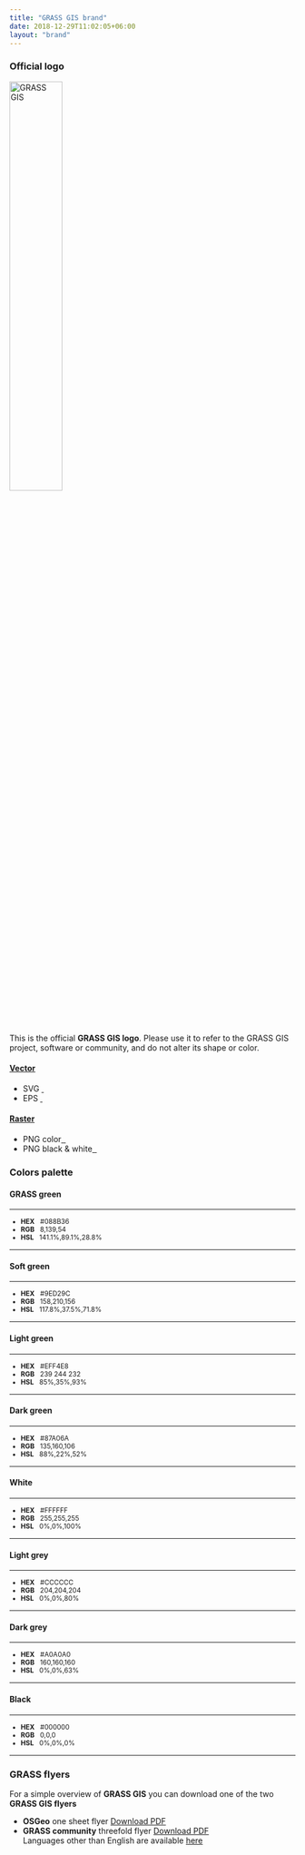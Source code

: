 ```yaml
---
title: "GRASS GIS brand"
date: 2018-12-29T11:02:05+06:00
layout: "brand"
---
```


### Official logo

<div class="container">
<div class="row mt-30">
<div class="col-lg-5 text-center">
<img src="../../images/logos/grasslogo.svg" width="43%" alt="GRASS GIS">
</div>

<div class="col-lg-7">
	This is the official <b>GRASS GIS logo</b>. Please use it to refer
    to the GRASS GIS project, software or community, and do not alter
    its shape or color.
<div class="row mt-20">
<div class="col-lg-6">
<h4 class="grey-color-light"><u>Vector</u></h4>
<ul class="list-unstyled dil">
<li>SVG <a href="/images/logos/grasslogo.svg"> &#160; <i class="fa fa-download"></i></a></li>
<li>EPS <a href="/images/logos/grasslogo.eps"> &#160; <i class="fa fa-download"></i></a></li>
<!--<li>OpenOffice <a href="#"> &#160; <i class="fa fa-download"></i></a></li>
<li>Sketch <a href="#"> &#160; <i class="fa fa-download"></i></a></li>-->
</ul>
</div>

<div class="col-lg-6">
<h4 class="grey-color-light"><u>Raster</u></h4>
<ul class="list-unstyled dil">
<li>PNG color<a href="/images/logos/grassgis_logo_colorlogo_text_whitebg.png"> &#160; <i class="fa fa-download"></i></a></li>
<li>PNG black & white<a href="/images/logos/grassgis_logo_graylogo_text_whitebg.png"> &#160; <i class="fa fa-download"></i></a></li>
<!--<li>TIF  <a href="#"> &#160; <i class="fa fa-download"></i></a></li>-->
</ul>
</div>
</div>
</div>
 </div>
 </div>
 
### Colors palette

<div class="row mt-30 mb-2">
  <div class="col-lg-3 col-sm-6">
    <h4>GRASS green</h4><hr>
    <div class="card grass-green-bg mb-4"></div>
	<small>
<ul class="list-unstyled">
<li><b>HEX</b>  &#160; #088B36</li>
<li><b>RGB</b>  &#160; 8,139,54</li>
<li><b>HSL</b> &#160; 141.1%,89.1%,28.8%</li>
</ul>
</small>

<hr class="mb-4"></div>

<div class="col-lg-3 col-sm-6"><h4 >Soft green</h4><hr><div class="card
grass-green-alt-bg mb-4"></div>
<small>
<ul class="list-unstyled">
<li><b>HEX</b>  &#160; #9ED29C</li>
<li><b>RGB</b>  &#160; 158,210,156</li>
<li><b>HSL</b> &#160; 117.8%,37.5%,71.8%</li>
</ul>
</small>

<hr></div>

<div class="col-lg-3"><h4 >Light green</h4><hr><div class="card
grass-green-light-bg mb-4"></div>
<small>
<ul class="list-unstyled">
<li><b>HEX</b>   &#160; #EFF4E8</li>
<li><b>RGB</b>  &#160; 239 244 232</li>
<li><b>HSL</b>  &#160;  85%,35%,93%</li>
</ul>
</small>

<hr></div>

<div class="col-lg-3"><h4 >Dark green</h4><hr><div class="card grass-green-dark-bg mb-4"></div>
<small>
<ul class="list-unstyled clr">
<li><b>HEX</b>   &#160; #87A06A</li>
<li><b>RGB</b>   &#160; 135,160,106</li>
<li><b>HSL</b>  &#160; 88%,22%,52%</li>
</ul>
</small>  

<hr></div>


<div class="col-lg-3"><h4 >White</h4><hr><div class="card white-color-bg mb-2"></div>
<small>
<ul class="list-unstyled clr">
<li><b>HEX</b>   &#160; #FFFFFF</li>
<li><b>RGB</b>   &#160; 255,255,255</li>
<li><b>HSL</b>  &#160; 0%,0%,100%</li>
</ul>
</small>
<hr></div>

<div class="col-lg-3"><h4 >Light grey</h4><hr><div class="card
grey-color-light-bg mb-2"></div>
<small>
<ul class="list-unstyled clr">
<li><b>HEX</b>   &#160; #CCCCCC</li>
<li><b>RGB</b>   &#160; 204,204,204</li>
<li><b>HSL</b>  &#160; 0%,0%,80%</li>
</ul>
</small>

<hr></div>

<div class="col-lg-3"><h4 >Dark grey</h4><hr><div class="card grey-color-dark-bg mb-2"></div>
<small>
<ul class="list-unstyled clr">
<li><b>HEX</b>   &#160; #A0A0A0</li>
<li><b>RGB</b>   &#160; 160,160,160</li>
<li><b>HSL</b>  &#160; 0%,0%,63%</li>
</ul>
</small>  

<hr></div>

<div class="col-lg-3"><h4 >Black</h4><hr><div class="card black-color-bg mb-2"></div>
<small>
<ul class="list-unstyled clr">
<li><b>HEX</b>   &#160; #000000</li>
<li><b>RGB</b>   &#160; 0,0,0</li>
<li><b>HSL</b>  &#160; 0%,0%,0%</li>
</ul>
</small>  

<hr></div>


</div>


### GRASS flyers

<div>
<p> For a simple overview of <b>GRASS GIS</b> you can download one of the two <b>GRASS GIS flyers</b> </p>
<ul>
  <li>
      <b>OSGeo</b> one sheet flyer <a href="https://github.com/OSGeo/osgeo/raw/master/marketing/print/one-page-info/eu/grass_gis_a4.pdf" class="inl btn btn-primary" target="_blank">Download PDF</a>
  </li>
  <li class="mt-20"><b>GRASS community</b> threefold flyer <a href="https://github.com/OSGeo/grass-promo/raw/master/grassflyer/flyer_2016/en/grass_flyer.pdf" class="inl btn btn-primary" target="_blank">Download PDF</a>
      <br/>
      Languages other than English are available <a href="https://github.com/OSGeo/grass-promo/tree/master/grassflyer/flyer_2016" target="_blank">here</a>
  </li>
</ul>
</div>

